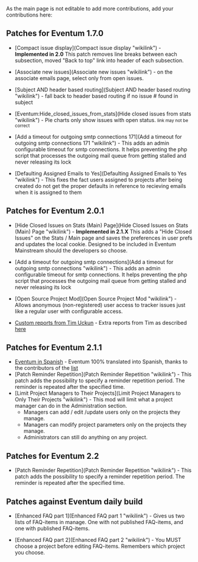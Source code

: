 As the main page is not editable to add more contributions, add your contributions here:

Patches for Eventum 1.7.0
-------------------------

-   [Compact issue display](Compact issue display "wikilink") - **Implemented in 2.0** This patch removes line breaks between each subsection, moved "Back to top" link into header of each subsection.

-   [Associate new issues](Associate new issues "wikilink") - on the associate emails page, select only from open issues.

-   [Subject AND header based routing](Subject AND header based routing "wikilink") - fall back to header based routing if no issue \# found in subject

-   [Eventum:Hide_closed_issues_from_stats](Hide closed issues from stats "wikilink") - Pie charts only show issues with open status. <small>link may not be correct</small>

-   [Add a timeout for outgoing smtp connections 171](Add a timeout for outgoing smtp connections 171 "wikilink") - This adds an admin configurable timeout for smtp connections. It helps preventing the php script that processes the outgoing mail queue from getting stalled and never releasing its lock

-   [Defaulting Assigned Emails to Yes](Defaulting Assigned Emails to Yes "wikilink") - This fixes the fact users assigned to projects after being created do not get the proper defaults in reference to recieving emails when it is assigned to them

Patches for Eventum 2.0.1
-------------------------

-   [Hide Closed Issues on Stats (Main) Page](Hide Closed Issues on Stats (Main) Page "wikilink") - **Implemented in 2.1.X** This adds a "Hide Closed Issues" on the Stats / Main page and saves the preferences in user prefs and updates the local cookie. Designed to be included in Eventum Mainstream should the developers so choose.

-   [Add a timeout for outgoing smtp connections](Add a timeout for outgoing smtp connections "wikilink") - This adds an admin configurable timeout for smtp connections. It helps preventing the php script that processes the outgoing mail queue from getting stalled and never releasing its lock

-   [Open Source Project Mod](Open Source Project Mod "wikilink") - Allows anonymous (non-registered) user access to tracker issues just like a regular user with configurable access.

-   [Custom reports from Tim Uckun](http://eventum.mysql.org/downloads/customreports.tgz) - Extra reports from Tim as described [here](http://lists.mysql.com/eventum-devel/611)

Patches for Eventum 2.1.1
-------------------------

-   [Eventum in Spanish](http://translate.unixlan.com.ar/es/eventum/eventum.po) - Eventum 100% translated into Spanish, thanks to the contributors of the [list](http://www.unixlan.com.ar/list/)
-   [Patch Reminder Repetition](Patch Reminder Repetition "wikilink") - This patch adds the possibility to specify a reminder repetition period. The reminder is repeated after the specified time.
-   [Limit Project Managers to Their Projects](Limit Project Managers to Only Their Projects "wikilink") - This mod will limit what a project manager can do in the Administration section.
    -   Managers can add / edit /update users only on the projects they manage.
    -   Managers can modify project parameters only on the projects they manage.
    -   Administrators can still do anything on any project.

Patches for Eventum 2.2
-----------------------

-   [Patch Reminder Repetition](Patch Reminder Repetition "wikilink") - This patch adds the possibility to specify a reminder repetition period. The reminder is repeated after the specified time.

Patches against Eventum daily build
-----------------------------------

-   [Enhanced FAQ part 1](Enhanced FAQ part 1 "wikilink") - Gives us two lists of FAQ-items in manage. One with not published FAQ-items, and one with published FAQ-items.

-   [Enhanced FAQ part 2](Enhanced FAQ part 2 "wikilink") - You MUST choose a project before editing FAQ-items. Remembers which project you choose.
